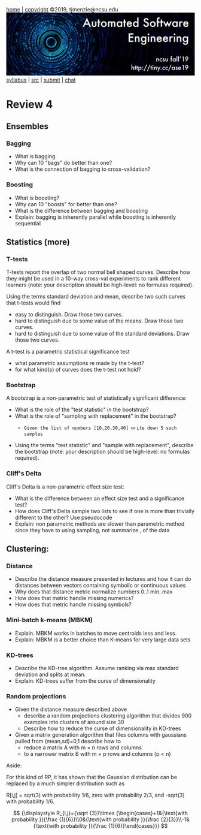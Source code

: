 <a name=top>&nbsp;<p> </a>
[home](http://tiny.cc/ase19#top) | 
[copyright](https://github.com/txt/ase19/blob/master/LICENSE.md#top) &copy;2019, tjmenzie&commat;ncsu.edu 
<br> [<img width=900 src="https://raw.githubusercontent.com/txt/ase19/master/etc/img/banner.png">](http://tiny.cc/ase19)<br> 
[syllabus](https://github.com/txt/ase19/blob/master/syllabus.md#top) | 
[src](http://menzies.us/fun) | 
[submit](http://tiny.cc/ase19give) | 
[chat](https://ase19.slack.com/) 


# Review 4


## Ensembles

### Bagging

- What is bagging
- Why can 10 "bags" do better than one?
- What is the connection of bagging to cross-validation?


### Boosting

- What is boosting?
- Why can 10 "boosts" for better than one?
- What is the difference between bagging and boosting
- Explain: bagging is inherently parallel while boosting is inherently sequential

## Statistics (more)


### T-tests

T-tests report the overlap of two normal bell shaped curves.  Describe how they might be used in a 10-way cross-val experiments to rank different learners (note: your description should be high-level: no formulas required).


Using the terms standard deviation and mean, describe two such curves that t-tests would find

- easy to distinguish. Draw those two curves.
- hard to distinguish due to some value of the means. Draw those two curves.
- hard to distinguish due to some value of the standard deviations. Draw those two curves.

A t-test is a parametric statistical significance test
- what parametric assumptions re made by the t-test?
- for what kind(s) of curves does the t-test not hold?

### Bootstrap

A bootstrap is a non-parametric test of statistically significant difference:

- What is the role of the "test statistic" in the bootstrap?
- What is the role of "sampling with replacement" in the bootstrap? 
     -     Given the list of numbers [10,20,30,40] write down 5 such samples
- Using the terms "test statistic" and "sample with replacement", describe
  the bootstrap (note: your description should be high-level: no formulas required).

### Cliff's Delta

Cliff's Delta is a non-parametric effect size test:

- What is the difference between an effect size test and a significance test?
- How does Cliff's Delta sample two lists to see if one is more than trivially different to the other? Use  pseudocode
- Explain: non parametric methods are slower than parametric method since they have to using sampling, not summarize , of the data

## Clustering:

### Distance

- Describe the distance measure presented in lectures and how it can do distances between vectors containing symbolic or continuous values
- Why does that distance metric normalize numbers 0..1 min..max
- How does that metric handle missing numerics?
- How does that metric handle missing symbols?

### Mini-batch k-means (MBKM)

- Explain. MBKM works in batches to move centroids less and less.
- Explain: MBKM is a better choice than K-means for  very large data sets 

### KD-trees

- Describe the KD-tree algorithm. Assume ranking via max standard deviation and splits at mean.
- Explain: KD-trees suffer from the curse of dimensionality 

### Random projections

- Given the distance measure described above
    -  describe a random projections clustering algorithm that divides 900 examples into clusters of  around size 30
     - Describe how to reduce the curse of dimensionality in KD-trees
- Given a matrix generation algorithm that files columns with gaussians pulled from (mean,sd)=0,1 describe how to
     - reduce a matrix A with m × n rows and columns
     - to a narrower matrix B with m × p rows and columns (p &lt; n)

Aside:

For this kind of RP, it has shown that the Gaussian distribution can be replaced by a much simpler distribution such as

R[i,j] = sqrt(3) with probability 1/6, zero with probability 2/3, and -sqrt(3) with  probability 1/6.
 
$$
{\displaystyle R_{i,j}={\sqrt {3}}\times {\begin{cases}+1&{\text{with probability }}{\frac {1}{6}}\\0&{\text{with probability }}{\frac {2}{3}}\\-1&{\text{with probability }}{\frac {1}{6}}\end{cases}}}
$$
